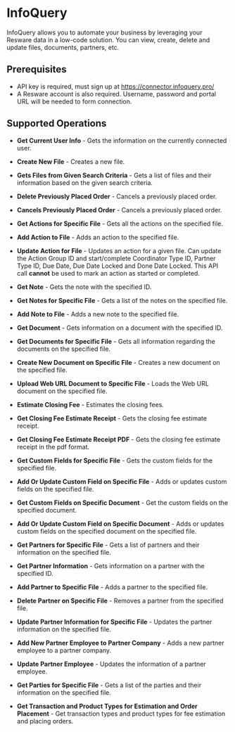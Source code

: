 # InfoQuery

InfoQuery allows you to automate your business by leveraging your Resware data in a low-code solution. You can view, create, delete and update files, documents, partners, etc. 

## Prerequisites

* API key is required, must sign up at https://connector.infoquery.pro/
* A Resware account is also required. Username, password and portal URL will be needed to form connection.

## Supported Operations

* **Get Current User Info** - Gets the information on the currently connected user.

* **Create New File** - Creates a new file.

* **Gets Files from Given Search Criteria** - Gets a list of files and their information based on the given search criteria.

* **Delete Previously Placed Order** - Cancels a previously placed order.

* **Cancels Previously Placed Order** - Cancels a previously placed order.

* **Get Actions for Specific File** - Gets all the actions on the specified file.

* **Add Action to File** - Adds an action to the specified file. 

* **Update Action for File** - Updates an action for a given file. Can update the Action Group ID and start/complete Coordinator Type ID, Partner Type ID, Due Date, Due Date Locked and Done Date Locked. This API call **cannot** be used to mark an action as started or completed.

* **Get Note** - Gets the note with the specified ID.

* **Get Notes for Specific File** - Gets a list of the notes on the specified file. 

* **Add Note to File** - Adds a new note to the specified file.

* **Get Document** - Gets information on a document with the specified ID.

* **Get Documents for Specific File** - Gets all information regarding the documents on the specified file.

* **Create New Document on Specific File** - Creates a new document on the specified file.

* **Upload Web URL Document to Specific File** - Loads the Web URL document on the specified file.

* **Estimate Closing Fee** - Estimates the closing fees.

* **Get Closing Fee Estimate Receipt** - Gets the closing fee estimate receipt.

* **Get Closing Fee Estimate Receipt PDF** - Gets the closing fee estimate receipt in the pdf format.

* **Get Custom Fields for Specific File** - Gets the custom fields for the specified file.

* **Add Or Update Custom Field on Specific File** - Adds or updates custom fields on the specified file.

* **Get Custom Fields on Specific Document** - Get the custom fields on the specified document.

* **Add Or Update Custom Field on Specific Document** - Adds or updates custom fields on the specified document on the specified file. 

* **Get Partners for Specific File** - Gets a list of partners and their information on the specified file. 

* **Get Partner Information** - Gets information on a partner with the specified ID.

* **Add Partner to Specific File** - Adds a partner to the specified file. 

* **Delete Partner on Specific File** - Removes a partner from the specified file. 

* **Update Partner Information for Specific File** - Updates the partner information on the specified file.

* **Add New Partner Employee to Partner Company** - Adds a new partner employee to a partner company.

* **Update Partner Employee** - Updates the information of a partner employee.

* **Get Parties for Specific File** - Gets a list of the parties and their information on the specified file. 

* **Get Transaction and Product Types for Estimation and Order Placement** - Get transaction types and product types for fee estimation and placing orders.
